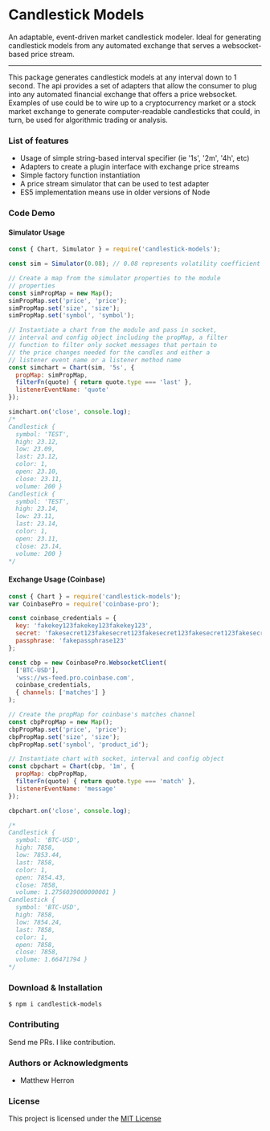 Candlestick Models
==================

An adaptable, event-driven market candlestick modeler.  Ideal for generating candlestick models from any automated exchange that serves a websocket-based price stream.

* * *

This package generates candlestick models at any interval down to 1 second.  The api provides a set of adapters that allow the consumer to plug into any automated financial exchange that offers a price websocket.  Examples of use could be to wire up to a cryptocurrency market or a stock market exchange to generate computer-readable candlesticks that could, in turn, be used for algorithmic trading or analysis.

### List of features

*   Usage of simple string-based interval specifier (ie '1s', '2m', '4h', etc)
*   Adapters to create a plugin interface with exchange price streams
*   Simple factory function instantiation
*   A price stream simulator that can be used to test adapter
*   ES5 implementation means use in older versions of Node

### Code Demo

#### Simulator Usage

```js
const { Chart, Simulator } = require('candlestick-models');

const sim = Simulator(0.08); // 0.08 represents volatility coefficient (value from 0 - 1)

// Create a map from the simulator properties to the module 
// properties
const simPropMap = new Map();
simPropMap.set('price', 'price');
simPropMap.set('size', 'size');
simPropMap.set('symbol', 'symbol');

// Instantiate a chart from the module and pass in socket, 
// interval and config object including the propMap, a filter 
// function to filter only socket messages that pertain to 
// the price changes needed for the candles and either a 
// listener event name or a listener method name
const simchart = Chart(sim, '5s', {
  propMap: simPropMap,
  filterFn(quote) { return quote.type === 'last' },
  listenerEventName: 'quote'
});

simchart.on('close', console.log);
/*
Candlestick {
  symbol: 'TEST',
  high: 23.12,
  low: 23.09,
  last: 23.12,
  color: 1,
  open: 23.10,
  close: 23.11,
  volume: 200 }
Candlestick {
  symbol: 'TEST',
  high: 23.14,
  low: 23.11,
  last: 23.14,
  color: 1,
  open: 23.11,
  close: 23.14,
  volume: 200 }
*/
```

#### Exchange Usage (Coinbase)
```js
const { Chart } = require('candlestick-models');
var CoinbasePro = require('coinbase-pro');

const coinbase_credentials = {
  key: 'fakekey123fakekey123fakekey123',
  secret: 'fakesecret123fakesecret123fakesecret123fakesecret123fakesecret123fakesecret123',
  passphrase: 'fakepassphrase123'
};

const cbp = new CoinbasePro.WebsocketClient(
  ['BTC-USD'],
  'wss://ws-feed.pro.coinbase.com',
  coinbase_credentials,
  { channels: ['matches'] }
);

// Create the propMap for coinbase's matches channel
const cbpPropMap = new Map();
cbpPropMap.set('price', 'price');
cbpPropMap.set('size', 'size');
cbpPropMap.set('symbol', 'product_id');

// Instantiate chart with socket, interval and config object
const cbpchart = Chart(cbp, '1m', {
  propMap: cbpPropMap,
  filterFn(quote) { return quote.type === 'match' },
  listenerEventName: 'message'
});

cbpchart.on('close', console.log);

/*
Candlestick {
  symbol: 'BTC-USD',
  high: 7858,
  low: 7853.44,
  last: 7858,
  color: 1,
  open: 7854.43,
  close: 7858,
  volume: 1.2756039000000001 }
Candlestick {
  symbol: 'BTC-USD',
  high: 7858,
  low: 7854.24,
  last: 7858,
  color: 1,
  open: 7858,
  close: 7858,
  volume: 1.66471794 }
*/
```

### Download & Installation

```shell 
$ npm i candlestick-models 
```

### Contributing

Send me PRs.  I like contribution.

### Authors or Acknowledgments

*   Matthew Herron

### License

This project is licensed under the [MIT License](https://opensource.org/licenses/MIT)